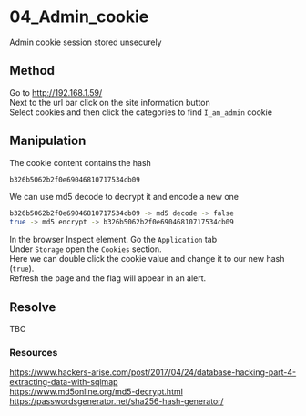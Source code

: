 # 04_Admin_cookie

Admin cookie session stored unsecurely  


## Method

Go to http://192.168.1.59/  
Next to the url bar click on the site information button  
Select cookies and then click the categories to find `I_am_admin` cookie


## Manipulation

The cookie content contains the hash
```bash
b326b5062b2f0e69046810717534cb09
```

We can use md5 decode to decrypt it and encode a new one
```bash
b326b5062b2f0e69046810717534cb09 -> md5 decode -> false
true -> md5 encrypt -> b326b5062b2f0e69046810717534cb09
```

In the browser Inspect element. Go the `Application` tab  
Under `Storage` open the `Cookies` section.  
Here we can double click the cookie value and change it to our new hash (`true`).  
Refresh the page and the flag will appear in an alert.

## Resolve

TBC

### Resources

https://www.hackers-arise.com/post/2017/04/24/database-hacking-part-4-extracting-data-with-sqlmap  
https://www.md5online.org/md5-decrypt.html  
https://passwordsgenerator.net/sha256-hash-generator/  
